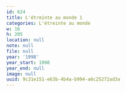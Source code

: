```yaml
---
id: 624
title: L'étreinte au monde 1
categories: L'étreinte au monde
w: 16
h: 205
location: null
note: null
file: null
year: '1998'
year_start: 1998
year_end: null
image: null
uuid: 9c31e151-e63b-4b4a-b994-a6c25272ad3a
---
```



